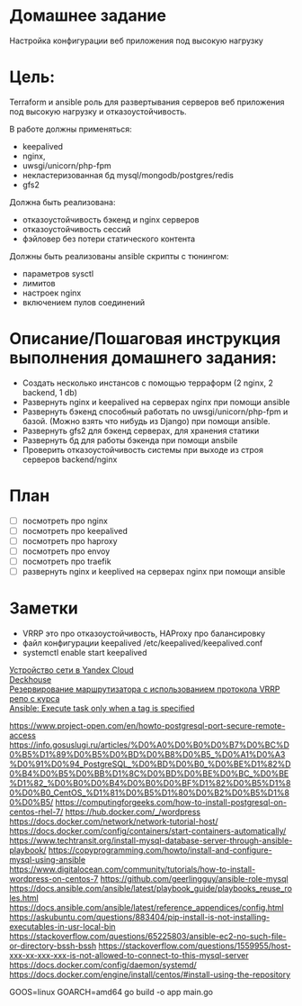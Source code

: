 # Домашнее задание

Настройка конфигурации веб приложения под высокую нагрузку

# Цель:

Terraform и ansible роль для развертывания серверов веб приложения под высокую нагрузку и отказоустойчивость.

В работе должны применяться:

- keepalived
- nginx,
- uwsgi/unicorn/php-fpm
- некластеризованная бд mysql/mongodb/postgres/redis
- gfs2

Должна быть реализована:

- отказоустойчивость бэкенд и nginx серверов
- отказоустойчивость сессий
- фэйловер без потери статического контента

Должны быть реализованы ansible скрипты с тюнингом:
- параметров sysctl
- лимитов
- настроек nginx
- включением пулов соединений

# Описание/Пошаговая инструкция выполнения домашнего задания:

- Создать несколько инстансов с помощью терраформ (2 nginx, 2 backend, 1 db)
- Развернуть nginx и keepalived на серверах nginx при помощи ansible
- Развернуть бэкенд способный работать по uwsgi/unicorn/php-fpm и базой. (Можно взять что нибудь из Django) при помощи ansible.
- Развернуть gfs2 для бэкенд серверах, для хранения статики
- Развернуть бд для работы бэкенда при помощи ansbile
- Проверить отказоустойчивость системы при выходе из строя серверов backend/nginx

# План

- [ ] посмотреть про nginx
- [ ] посмотреть про keepalived
- [ ] посмотреть про haproxy
- [ ] посмотреть про envoy
- [ ] посмотреть про traefik
- [ ] развернуть nginx и keeplived на серверах nginx при помощи ansible

# Заметки

- VRRP это про отказоустойчивость, HAProxy про балансировку
- файл конфигурации keepalived /etc/keepalived/keepalived.conf
- systemctl enable start keepalived

[Устройство сети в Yandex Cloud](https://cloud.yandex.ru/docs/overview/concepts/network)  
[Deckhouse](https://deckhouse.ru/documentation/v1/modules/450-keepalived/examples.html)  
[Резервирование маршрутизатора с использованием протокола VRRP](https://procloud.ru/blog/cases/rezervirovanie-marshrutizatora-s-ispolzovaniem-protokola-vrrp/)  
[репо с курса](https://github.com/Nickmob/vagrant-ansible-haproxy-keepalived)  
[Ansible: Execute task only when a tag is specified](https://serverfault.com/questions/623634/ansible-execute-task-only-when-a-tag-is-specified)

https://www.project-open.com/en/howto-postgresql-port-secure-remote-access
https://info.gosuslugi.ru/articles/%D0%A0%D0%B0%D0%B7%D0%BC%D0%B5%D1%89%D0%B5%D0%BD%D0%B8%D0%B5_%D0%A1%D0%A3%D0%91%D0%94_PostgreSQL_%D0%BD%D0%B0_%D0%BE%D1%82%D0%B4%D0%B5%D0%BB%D1%8C%D0%BD%D0%BE%D0%BC_%D0%BE%D1%82_%D0%B0%D0%B4%D0%B0%D0%BF%D1%82%D0%B5%D1%80%D0%B0_CentOS_%D1%81%D0%B5%D1%80%D0%B2%D0%B5%D1%80%D0%B5/
https://computingforgeeks.com/how-to-install-postgresql-on-centos-rhel-7/
https://hub.docker.com/_/wordpress
https://docs.docker.com/network/network-tutorial-host/
https://docs.docker.com/config/containers/start-containers-automatically/
https://www.techtransit.org/install-mysql-database-server-through-ansible-playbook/
https://copyprogramming.com/howto/install-and-configure-mysql-using-ansible
https://www.digitalocean.com/community/tutorials/how-to-install-wordpress-on-centos-7
https://github.com/geerlingguy/ansible-role-mysql
https://docs.ansible.com/ansible/latest/playbook_guide/playbooks_reuse_roles.html
https://docs.ansible.com/ansible/latest/reference_appendices/config.html
https://askubuntu.com/questions/883404/pip-install-is-not-installing-executables-in-usr-local-bin
https://stackoverflow.com/questions/65225803/ansible-ec2-no-such-file-or-directory-bssh-bssh
https://stackoverflow.com/questions/1559955/host-xxx-xx-xxx-xxx-is-not-allowed-to-connect-to-this-mysql-server
https://docs.docker.com/config/daemon/systemd/
https://docs.docker.com/engine/install/centos/#install-using-the-repository

GOOS=linux GOARCH=amd64 go build -o app main.go
